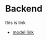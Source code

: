 # Backend

this is link 
- [model link](https://app.eraser.io/workspace/H8zHfH4z9Ly90daDXByE?origin=share)